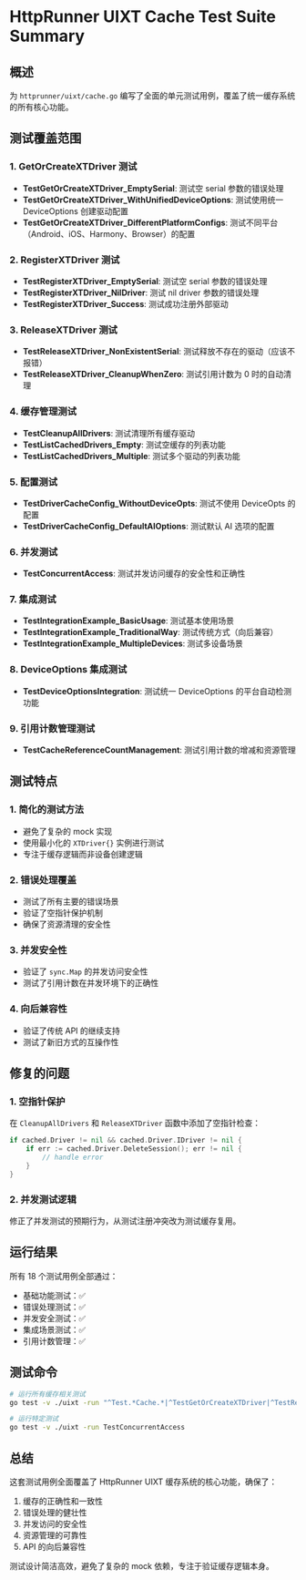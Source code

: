 # HttpRunner UIXT Cache Test Suite Summary

## 概述

为 `httprunner/uixt/cache.go` 编写了全面的单元测试用例，覆盖了统一缓存系统的所有核心功能。

## 测试覆盖范围

### 1. GetOrCreateXTDriver 测试
- **TestGetOrCreateXTDriver_EmptySerial**: 测试空 serial 参数的错误处理
- **TestGetOrCreateXTDriver_WithUnifiedDeviceOptions**: 测试使用统一 DeviceOptions 创建驱动配置
- **TestGetOrCreateXTDriver_DifferentPlatformConfigs**: 测试不同平台（Android、iOS、Harmony、Browser）的配置

### 2. RegisterXTDriver 测试
- **TestRegisterXTDriver_EmptySerial**: 测试空 serial 参数的错误处理
- **TestRegisterXTDriver_NilDriver**: 测试 nil driver 参数的错误处理
- **TestRegisterXTDriver_Success**: 测试成功注册外部驱动

### 3. ReleaseXTDriver 测试
- **TestReleaseXTDriver_NonExistentSerial**: 测试释放不存在的驱动（应该不报错）
- **TestReleaseXTDriver_CleanupWhenZero**: 测试引用计数为 0 时的自动清理

### 4. 缓存管理测试
- **TestCleanupAllDrivers**: 测试清理所有缓存驱动
- **TestListCachedDrivers_Empty**: 测试空缓存的列表功能
- **TestListCachedDrivers_Multiple**: 测试多个驱动的列表功能

### 5. 配置测试
- **TestDriverCacheConfig_WithoutDeviceOpts**: 测试不使用 DeviceOpts 的配置
- **TestDriverCacheConfig_DefaultAIOptions**: 测试默认 AI 选项的配置

### 6. 并发测试
- **TestConcurrentAccess**: 测试并发访问缓存的安全性和正确性

### 7. 集成测试
- **TestIntegrationExample_BasicUsage**: 测试基本使用场景
- **TestIntegrationExample_TraditionalWay**: 测试传统方式（向后兼容）
- **TestIntegrationExample_MultipleDevices**: 测试多设备场景

### 8. DeviceOptions 集成测试
- **TestDeviceOptionsIntegration**: 测试统一 DeviceOptions 的平台自动检测功能

### 9. 引用计数管理测试
- **TestCacheReferenceCountManagement**: 测试引用计数的增减和资源管理

## 测试特点

### 1. 简化的测试方法
- 避免了复杂的 mock 实现
- 使用最小化的 `XTDriver{}` 实例进行测试
- 专注于缓存逻辑而非设备创建逻辑

### 2. 错误处理覆盖
- 测试了所有主要的错误场景
- 验证了空指针保护机制
- 确保了资源清理的安全性

### 3. 并发安全性
- 验证了 `sync.Map` 的并发访问安全性
- 测试了引用计数在并发环境下的正确性

### 4. 向后兼容性
- 验证了传统 API 的继续支持
- 测试了新旧方式的互操作性

## 修复的问题

### 1. 空指针保护
在 `CleanupAllDrivers` 和 `ReleaseXTDriver` 函数中添加了空指针检查：
```go
if cached.Driver != nil && cached.Driver.IDriver != nil {
    if err := cached.Driver.DeleteSession(); err != nil {
        // handle error
    }
}
```

### 2. 并发测试逻辑
修正了并发测试的预期行为，从测试注册冲突改为测试缓存复用。

## 运行结果

所有 18 个测试用例全部通过：
- 基础功能测试：✅
- 错误处理测试：✅
- 并发安全测试：✅
- 集成场景测试：✅
- 引用计数管理：✅

## 测试命令

```bash
# 运行所有缓存相关测试
go test -v ./uixt -run "^Test.*Cache.*|^TestGetOrCreateXTDriver|^TestRegisterXTDriver|^TestReleaseXTDriver|^TestCleanupAllDrivers|^TestListCachedDrivers|^TestDriverCacheConfig|^TestConcurrentAccess|^TestIntegrationExample|^TestDeviceOptionsIntegration$"

# 运行特定测试
go test -v ./uixt -run TestConcurrentAccess
```

## 总结

这套测试用例全面覆盖了 HttpRunner UIXT 缓存系统的核心功能，确保了：
1. 缓存的正确性和一致性
2. 错误处理的健壮性
3. 并发访问的安全性
4. 资源管理的可靠性
5. API 的向后兼容性

测试设计简洁高效，避免了复杂的 mock 依赖，专注于验证缓存逻辑本身。